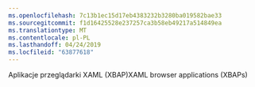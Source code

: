 ```yaml
---
ms.openlocfilehash: 7c13b1ec15d17eb4383232b3280ba019582bae33
ms.sourcegitcommit: f1d16425528e237257ca3b58eb49217a514849ea
ms.translationtype: MT
ms.contentlocale: pl-PL
ms.lasthandoff: 04/24/2019
ms.locfileid: "63877618"
---
```

<span data-ttu-id="16645-101">Aplikacje przeglądarki XAML (XBAP)</span><span class="sxs-lookup"><span data-stu-id="16645-101">XAML browser applications (XBAPs)</span></span>